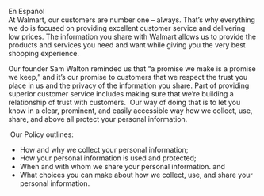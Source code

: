 En Español  
At Walmart, our customers are number one – always. That’s why everything we do is focused on providing excellent customer service and delivering low prices. The information you share with Walmart allows us to provide the products and services you need and want while giving you the very best shopping experience.  
  
Our founder Sam Walton reminded us that “a promise we make is a promise we keep,” and it’s our promise to customers that we respect the trust you place in us and the privacy of the information you share. Part of providing superior customer service includes making sure that we’re building a relationship of trust with customers.  Our way of doing that is to let you know in a clear, prominent, and easily accessible way how we collect, use, share, and above all protect your personal information.   
  
 Our Policy outlines:  
  

*   How and why we collect your personal information;
*   How your personal information is used and protected;
*   When and with whom we share your personal information. and
*   What choices you can make about how we collect, use, and share your personal information.